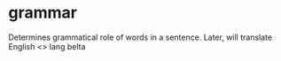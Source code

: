 # grammar
Determines grammatical role of words in a sentence. Later, will translate English &lt;> lang belta 

